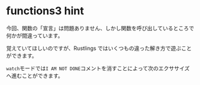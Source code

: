 # functions3 hint

今回、関数の「宣言」は問題ありません、しかし関数を呼び出しているところで何かが間違っています。

覚えていてほしいのですが、Rustlings ではいくつもの違った解き方で遊ぶことができます。

`watch`モードでは`I AM NOT DONE`コメントを消すことによって次のエクササイズへ進むことができます。

<!---
This time, the function *declaration* is okay, but there's something wrong
with the place where we're calling the function.
As a reminder, you can freely play around with different solutions in Rustlings!
Watch mode will only jump to the next exercise if you remove the I AM NOT DONE comment.
--->
